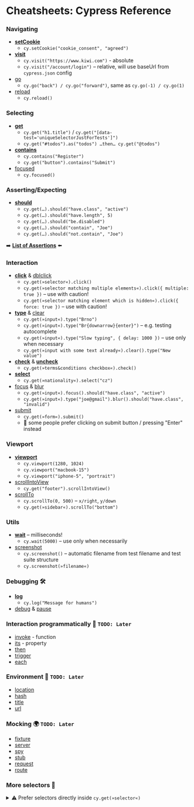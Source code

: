# Cheatsheets: Cypress Reference

### Navigating
* ️[**setCookie**](https://docs.cypress.io/api/commands/setcookie.html)
  * `cy.setCookie("cookie_consent", "agreed")`
* [**visit**](https://docs.cypress.io/api/commands/visit.html)
  * `cy.visit("https://www.kiwi.com")` - absolute
  * `cy.visit("/account/login")` – relative, will use baseUrl from `cypress.json` config
* [go](https://docs.cypress.io/api/commands/go.html)
  * `cy.go("back") / cy.go("forward")`, same as `cy.go(-1) / cy.go(1)`
* [reload](https://docs.cypress.io/api/commands/reload.html)
  * `cy.reload()`

### Selecting
* ️[**get**](https://docs.cypress.io/api/commands/get.html) 
  * `cy.get("h1.title")` / `cy.get("[data-test='uniqueSelectorJustForTests']")`
  * `cy.get("#todos").as("todos") …then… cy.get("@todos")` 
* [**️contains**](https://docs.cypress.io/api/commands/contains.html)
  * `cy.contains("Register")`
  * `cy.get("button").contains("Submit")`
* [focused](https://docs.cypress.io/api/commands/focused.html)
  * `cy.focused()` 

### Asserting/Expecting
* [**should**](https://docs.cypress.io/api/commands/should.html) 
  * `cy.get(…).should("have.class", "active")`
  * `cy.get(…).should("have.length", 5)`
  * `cy.get(…).should("be.disabled")`
  * `cy.get(…).should("contain", "Joe")`
  * `cy.get(…).should("not.contain", "Joe")`

➡️ [**List of Assertions**](https://docs.cypress.io/guides/references/assertions.html#BDD-Assertions) ⬅️

### Interaction
* [**click**](https://docs.cypress.io/api/commands/click.html) & [dblclick](https://docs.cypress.io/api/commands/dblclick.html)
  * `cy.get(»selector«).click()`
  * `cy.get(»selector matching multiple elements«).click({ multiple: true })` – use with caution!
  * `cy.get(»selector matching element which is hidden«).click({ force: true })` – use with caution!
* [**type**](https://docs.cypress.io/api/commands/type.html) & [clear](https://docs.cypress.io/api/commands/clear.html)
  * `cy.get(»input«).type("Brno")`
  * `cy.get(»input«).type("Br{downarrow}{enter}")` – e.g. testing autocomplete
  * `cy.get(»input«).type("Slow typing", { delay: 1000 })` – use only when necessary
  * `cy.get(»input with some text already«).clear().type("New value")`
* [**check**](https://docs.cypress.io/api/commands/check.html) & [**uncheck**](https://docs.cypress.io/api/commands/uncheck.html)
  * `cy.get(»terms&conditions checkbox«).check()`
* [**select**](https://docs.cypress.io/api/commands/select.html)
  * `cy.get(»nationality«).select("cz")`
* [focus](https://docs.cypress.io/api/commands/focus.html) & [blur](https://docs.cypress.io/api/commands/blur.html)
  * `cy.get(»input«).focus().should("have.class", "active")`
  * `cy.get(»input«).type("joe@gmail").blur().should("have.class", "invalid")`
* [submit](https://docs.cypress.io/api/commands/submit.html)
  * `cy.get(»form«).submit()`
  * 🐨 some people prefer clicking on submit button / pressing "Enter" instead

### Viewport
* [**viewport**](https://docs.cypress.io/api/commands/viewport.html)
  * `cy.viewport(1280, 1024)`
  * `cy.viewport("macbook-15")`
  * `cy.viewport("iphone-5", "portrait")`
* [scrollIntoView](https://docs.cypress.io/api/commands/scrollintoview.html)
  * `cy.get("footer").scrollIntoView()`
* [scrollTo](https://docs.cypress.io/api/commands/scrollto.html)
  * `cy.scrollTo(0, 500)` – `x/right`, `y/down`
  * `cy.get(»sidebar«).scrollTo("bottom")`

### Utils
* [**wait**](https://docs.cypress.io/api/commands/wait.html) – milliseconds!
  * `cy.wait(5000)` – use only when necessarily
* [screenshot](https://docs.cypress.io/api/commands/screenshot.html)
  * `cy.screenshot()` – automatic filename from test filename and test suite structure
  * `cy.screenshot(»filename«)`



### Debugging 🛠
* [**log**](https://docs.cypress.io/api/commands/log.html)
  * `cy.log("Message for humans")`
* [debug](https://docs.cypress.io/api/commands/debug.html) & [pause](https://docs.cypress.io/api/commands/pause.html)

### Interaction programmatically 🤖 `TODO: Later`
* [invoke](https://docs.cypress.io/api/commands/invoke.html) - function
* [its](https://docs.cypress.io/api/commands/its.html) - property
* [then](https://docs.cypress.io/api/commands/then.html)
* [trigger](https://docs.cypress.io/api/commands/trigger.html)
* [each](https://docs.cypress.io/api/commands/each.html)

### Environment 🤖 `TODO: Later`
* [location](https://docs.cypress.io/api/commands/location.html)
* [hash](https://docs.cypress.io/api/commands/hash.html)
* [title](https://docs.cypress.io/api/commands/title.html)
* [url](https://docs.cypress.io/api/commands/url.html)

### Mocking 🌍 `TODO: Later`
* [fixture](https://docs.cypress.io/api/commands/fixture.html)
* [server](https://docs.cypress.io/api/commands/server.html)
* [spy](https://docs.cypress.io/api/commands/spy.html)
* [stub](https://docs.cypress.io/api/commands/stub.html)
* [request](https://docs.cypress.io/api/commands/request.html)
* [route](https://docs.cypress.io/api/commands/route.html)

### More selectors 🙈

<details>
<summary>⚠️ Prefer selectors directly inside <code>cy.get(»selector«)</code></summary>

| 😐                                    | 🤩                                |
| ------------------------------------- | --------------------------------- |
| `cy.get("button").first()`            | `cy.get("button:first")`          |
| `cy.get("button").eq(3)`              | `cy.get("button:eq(3)")`          |
| `cy.get("button").not(".unwanted")`   | `cy.get("button:not(.unwanted)")` |
| `cy.get("»modal«").find(»close btn«)` | `cy.get("»modal« »close btn«")`   |
| `cy.get("tr").filter(".odd")`         | `cy.get("tr.odd")`                |


* [first](https://docs.cypress.io/api/commands/first.html) & [last](https://docs.cypress.io/api/commands/last.html) & [eq](https://docs.cypress.io/api/commands/eq.html)
* [filter](https://docs.cypress.io/api/commands/filter.html)
* [not](https://docs.cypress.io/api/commands/not.html) 
* [find](https://docs.cypress.io/api/commands/find.html)
* [closest](https://docs.cypress.io/api/commands/closest.html)
* [parent](https://docs.cypress.io/api/commands/parent.html)
* [parents](https://docs.cypress.io/api/commands/parents.html)
* [parentsUntil](https://docs.cypress.io/api/commands/parentsuntil.html)
* [children](https://docs.cypress.io/api/commands/children.html)
* [siblings](https://docs.cypress.io/api/commands/siblings.html)
* [prev](https://docs.cypress.io/api/commands/prev.html)/[prevAll](https://docs.cypress.io/api/commands/prevall.html)/[prevUntil](https://docs.cypress.io/api/commands/prevuntil.html) & [next](https://docs.cypress.io/api/commands/next.html)/[nextAll](https://docs.cypress.io/api/commands/nextall.html)/[nextUntil](https://docs.cypress.io/api/commands/nextuntil.html)

</details>
